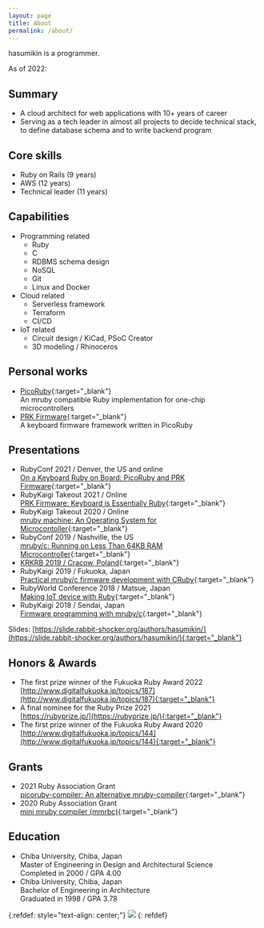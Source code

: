 ```yaml
---
layout: page
title: About
permalink: /about/
---
```


hasumikin is a programmer.

As of 2022:

## Summary

- A cloud architect for web applications with 10+ years of career
- Serving as a tech leader in almost all projects to decide technical stack, to define database schema and to write backend program

## Core skills
- Ruby on Rails (9 years)
- AWS (12 years)
- Technical leader (11 years)

## Capabilities
- Programming related
  - Ruby
  - C
  - RDBMS schema design
  - NoSQL
  - Git
  - Linux and Docker
- Cloud related
  - Serverless framework
  - Terraform
  - CI/CD
- IoT related
  - Circuit design / KiCad, PSoC Creator
  - 3D modeling / Rhinoceros

## Personal works

- [PicoRuby](https://github.com/picoruby/picoruby){:target="_blank"}  
  An mruby compatible Ruby implementation for one-chip microcontrollers
- [PRK Firmware](https://github.com/picoruby/prk_firmware){:target="_blank"}  
  A keyboard firmware framework written in PicoRuby

## Presentations

- RubyConf 2021 / Denver, the US and online  
  [On a Keyboard Ruby on Board: PicoRuby and PRK Firmware](https://youtu.be/SLSwn41iJX4){:target="_blank"}
- RubyKaigi Takeout 2021 / Online  
  [PRK Firmware: Keyboard is Essentially Ruby](https://rubykaigi.org/2021-takeout/presentations/hasumikin.html){:target="_blank"}
- RubyKaigi Takeout 2020 / Online  
  [mruby machine: An Operating System for Microcontoller](https://rubykaigi.org/2020-takeout/presentations/hasumikin.html#sep04){:target="_blank"}
- RubyConf 2019 / Nashville, the US  
  [mruby/c: Running on Less Than 64KB RAM Microcontroller](https://youtu.be/1VFPSHs3WvI){:target="_blank"}
- [KRKRB 2019 / Cracow, Poland](https://krk-rb.pl/){:target="_blank"}
- RubyKaigi 2019 / Fukuoka, Japan  
  [Practical mruby/c firmware development with CRuby](https://rubykaigi.org/2019/presentations/hasumikin.html#apr19){:target="_blank"}
- RubyWorld Conference 2018 / Matsue, Japan  
  [Making IoT device with Ruby](https://www.youtube.com/watch?v=3ICCdASI8tg){:target="_blank"}
- RubyKaigi 2018 / Sendai, Japan  
  [Firmware programming with mruby/c](https://rubykaigi.org/2018/presentations/hasumon.html){:target="_blank"}

Slides: [https://slide.rabbit-shocker.org/authors/hasumikin/](https://slide.rabbit-shocker.org/authors/hasumikin/){:target="_blank"}


## Honors & Awards

- The first prize winner of the Fukuoka Ruby Award 2022  
  [http://www.digitalfukuoka.jp/topics/187](http://www.digitalfukuoka.jp/topics/187){:target="_blank"}
- A final nominee for the Ruby Prize 2021  
  [https://rubyprize.jp/](https://rubyprize.jp/){:target="_blank"}
- The first prize winner of the Fukuoka Ruby Award 2020  
  [http://www.digitalfukuoka.jp/topics/144](http://www.digitalfukuoka.jp/topics/144){:target="_blank"}

## Grants

- 2021 Ruby Association Grant  
  [picoruby-compiler: An alternative mruby-compiler](https://www.ruby.or.jp/en/news/20211025){:target="_blank"}
- 2020 Ruby Association Grant  
  [mini mruby compiler (mmrbc)](https://www.ruby.or.jp/en/news/20201022){:target="_blank"}

## Education

- Chiba University, Chiba, Japan  
  Master of Engineering in Design and Architectural Science  
  Completed in 2000 / GPA 4.00
- Chiba University, Chiba, Japan  
  Bachelor of Engineering in Architecture  
  Graduated in 1998 / GPA 3.78


{:refdef: style="text-align: center;"}
![]({{site.baseurl}}/assets/images/picoruby.svg)
{: refdef}


